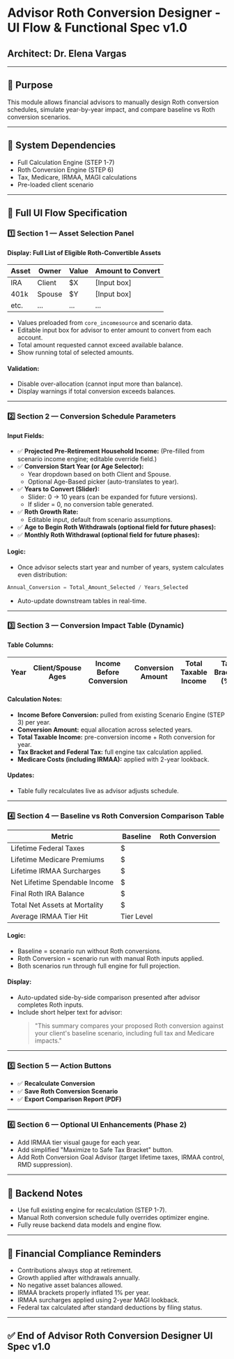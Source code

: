 
# Advisor Roth Conversion Designer - UI Flow & Functional Spec v1.0
## Architect: Dr. Elena Vargas

---

## 🎯 Purpose

This module allows financial advisors to manually design Roth conversion schedules, simulate year-by-year impact, and compare baseline vs Roth conversion scenarios.

---

## 🧩 System Dependencies

- Full Calculation Engine (STEP 1-7)
- Roth Conversion Engine (STEP 6)
- Tax, Medicare, IRMAA, MAGI calculations
- Pre-loaded client scenario

---

## 🔧 Full UI Flow Specification

### 1️⃣ Section 1 — Asset Selection Panel

#### Display: Full List of Eligible Roth-Convertible Assets

| Asset | Owner | Value | Amount to Convert |
|-------|-------|-------|--------------------|
| IRA | Client | $X | [Input box] |
| 401k | Spouse | $Y | [Input box] |
| etc. | ... | ... | ... |

- Values preloaded from `core_incomesource` and scenario data.
- Editable input box for advisor to enter amount to convert from each account.
- Total amount requested cannot exceed available balance.
- Show running total of selected amounts.

#### Validation:

- Disable over-allocation (cannot input more than balance).
- Display warnings if total conversion exceeds balances.

---

### 2️⃣ Section 2 — Conversion Schedule Parameters

#### Input Fields:

- ✅ **Projected Pre-Retirement Household Income:** (Pre-filled from scenario income engine; editable override field.)
- ✅ **Conversion Start Year (or Age Selector):**  
  - Year dropdown based on both Client and Spouse.
  - Optional Age-Based picker (auto-translates to year).
- ✅ **Years to Convert (Slider):**  
  - Slider: 0 → 10 years (can be expanded for future versions).
  - If slider = 0, no conversion table generated.
- ✅ **Roth Growth Rate:**  
  - Editable input, default from scenario assumptions.
- ✅ **Age to Begin Roth Withdrawals (optional field for future phases):**
- ✅ **Monthly Roth Withdrawal (optional field for future phases):**

#### Logic:

- Once advisor selects start year and number of years, system calculates even distribution:

```python
Annual_Conversion = Total_Amount_Selected / Years_Selected
```

- Auto-update downstream tables in real-time.

---

### 3️⃣ Section 3 — Conversion Impact Table (Dynamic)

#### Table Columns:

| Year | Client/Spouse Ages | Income Before Conversion | Conversion Amount | Total Taxable Income | Tax Bracket (%) | Federal Tax | Medicare Costs |
|------|--------------------|--------------------------|--------------------|----------------------|----------------|--------------|----------------|

#### Calculation Notes:

- **Income Before Conversion:** pulled from existing Scenario Engine (STEP 3) per year.
- **Conversion Amount:** equal allocation across selected years.
- **Total Taxable Income:** pre-conversion income + Roth conversion for year.
- **Tax Bracket and Federal Tax:** full engine tax calculation applied.
- **Medicare Costs (including IRMAA):** applied with 2-year lookback.

#### Updates:

- Table fully recalculates live as advisor adjusts schedule.

---

### 4️⃣ Section 4 — Baseline vs Roth Conversion Comparison Table

| Metric | Baseline | Roth Conversion |
|--------|----------|------------------|
| Lifetime Federal Taxes | $ |
| Lifetime Medicare Premiums | $ |
| Lifetime IRMAA Surcharges | $ |
| Net Lifetime Spendable Income | $ |
| Final Roth IRA Balance | $ |
| Total Net Assets at Mortality | $ |
| Average IRMAA Tier Hit | Tier Level |

#### Logic:

- Baseline = scenario run without Roth conversions.
- Roth Conversion = scenario run with manual Roth inputs applied.
- Both scenarios run through full engine for full projection.

#### Display:

- Auto-updated side-by-side comparison presented after advisor completes Roth inputs.
- Include short helper text for advisor:  
  > "This summary compares your proposed Roth conversion against your client's baseline scenario, including full tax and Medicare impacts."

---

### 5️⃣ Section 5 — Action Buttons

- ✅ **Recalculate Conversion**
- ✅ **Save Roth Conversion Scenario**
- ✅ **Export Comparison Report (PDF)**

---

### 6️⃣ Section 6 — Optional UI Enhancements (Phase 2)

- Add IRMAA tier visual gauge for each year.
- Add simplified "Maximize to Safe Tax Bracket" button.
- Add Roth Conversion Goal Advisor (target lifetime taxes, IRMAA control, RMD suppression).

---

## 🧮 Backend Notes

- Use full existing engine for recalculation (STEP 1-7).
- Manual Roth conversion schedule fully overrides optimizer engine.
- Fully reuse backend data models and engine flow.

---

## 🔐 Financial Compliance Reminders

- Contributions always stop at retirement.
- Growth applied after withdrawals annually.
- No negative asset balances allowed.
- IRMAA brackets properly inflated 1% per year.
- IRMAA surcharges applied using 2-year MAGI lookback.
- Federal tax calculated after standard deductions by filing status.

---

## ✅ End of Advisor Roth Conversion Designer UI Spec v1.0
